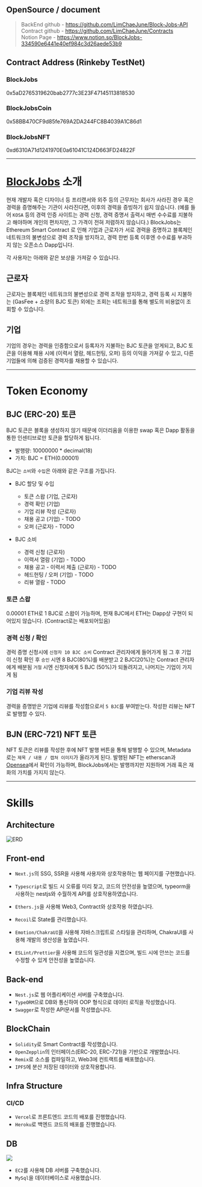 ## OpenSource / document

> BackEnd github - https://github.com/LimChaeJune/Block-Jobs-API  
> Contract github - https://github.com/LimChaeJune/Contracts  
> Notion Page - https://www.notion.so/BlockJobs-334590e6441e40ef984c3d26aede53b9

## Contract Address (Rinkeby TestNet)

### BlockJobs

0x5aD2765319620bab2777c3E23F47145113818530

### BlockJobsCoin

0x58BB470CF9d85fe769A2DA244FC8B4039A1C86d1

### BlockJobsNFT

0xd6310A71d1241970E0a61041C124D663FD24822F

---

# [BlockJobs](https://block-jobs.vercel.app/) 소개

현재 개발자 혹은 디자이너 등 프리랜서와 외주 등의 근무자는 회사가 사라진 경우 혹은 경력을 증명해주는 기관이 사라진다면, 이후의 경력을 증빙하기 쉽지 않습니다.
(예를 들어 `KOSA` 등의 경력 인증 사이트는 경력 신청, 경력 증명서 출력시 매번 수수료를 지불하고 해야하며 개인의 편차지만, 그 가격이 전혀 저렴하지 않습니다.)
BlockJobs는 Ethereum Smart Contract 로 인해 기업과 근로자가 서로 경력을 증명하고 블록체인 네트워크의 불변성으로 경력 조작을 방지하고, 경력 한번 등록 이후엔 수수료를 부과하지 않는 오픈소스 Dapp입니다.

각 사용자는 아래와 같은 보상을 가져갈 수 있습니다.

## 근로자

근로자는 블록체인 네트워크의 불변성으로 경력 조작을 방지하고, 경력 등록 시 지불하는 (GasFee + 소량의 BJC 토큰) 외에는 조회는 네트워크를 통해 별도의 비용없이 조회할 수 있습니다.

## 기업

기업의 경우는 경력을 인증함으로서 등록자가 지불하는 BJC 토큰을 얻게되고, BJC 토큰을 이용해 채용 시에 (이력서 열람, 헤드헌팅, 오퍼) 등의 이익을 가져갈 수 있고, 다른 기업들에 의해 검증된 경력자를 채용할 수 있습니다.

---

# Token Economy

## BJC (ERC-20) 토큰

BJC 토큰은 블록을 생성하지 않기 때문에 이더리움을 이용한 swap 혹은 Dapp 활동을 통한 인센티브로만 토큰을 할당하게 됩니다.

- 발행량: 10000000 \* decimal(18)
- 가치: BJC = ETH(0.00001)

BJC는 `소비`와 `수입`은 아래와 같은 구조를 가집니다.

- BJC 할당 및 수입

  - 토큰 스왑 (기업, 근로자)
  - 경력 확인 (기업)
  - 기업 리뷰 작성 (근로자)
  - 채용 공고 (기업) - TODO
  - 오퍼 (근로자) - TODO

- BJC 소비
  - 경력 신청 (근로자)
  - 이력서 열람 (기업) - TODO
  - 채용 공고 - 이력서 제출 (근로자) - TODO
  - 헤드헌팅 / 오퍼 (기업) - TODO
  - 리뷰 열람 - TODO

### 토큰 스왑

0.00001 ETH로 1 BJC로 스왑이 가능하며, 현재 BJC에서 ETH는 Dapp상 구현이 되어있지 않습니다. (Contract로는 배포되어있음)

### 경력 신청 / 확인

경럭 증명 신청시에 `신청자 10 BJC 소비` Contract 관리자에게 들어가게 됨 그 후 기업이 신청 확인 후 `승인` 시엔 8 BJC(80%)를 배분받고 2 BJC(20%)는 Contract 관리자에게 배분됨 `거절` 시엔 신청자에게 5 BJC (50%)가 되돌려지고, 나머지는 기업이 가지게 됨

### 기업 리뷰 작성

경력을 증명받은 기업에 리뷰를 작성함으로서 `5 BJC`를 부여받는다. 작성한 리뷰는 NFT로 발행할 수 있다.

## BJN (ERC-721) NFT 토큰

NFT 토큰은 리뷰를 작성한 후에 NFT 발행 버튼을 통해 발행할 수 있으며, Metadata로는 `제목 / 내용 / 캡쳐 이미지`가 올라가게 된다.
발행된 NFT는 etherscan과 [Opensea](https://testnets.opensea.io/collection/blockjobs)에서 확인이 가능하며, BlockJobs에서는 발행까지만 지원하며 거래 혹은 재화의 가치를 가지지 않는다.

---

# Skills

## Architecture

![ERD](images/architecture.png)

## Front-end

- `Next.js`의 SSG, SSR을 사용해 사용자와 상호작용하는 웹 페이지를 구현했습니다.

- `Typescript`로 빌드 시 오류를 미리 찾고, 코드의 안전성을 높였으며, typeorm을 사용하는 nestjs와 수월하게 API를 상호작용하였습니다.

- `Ethers.js`을 사용해 Web3, Contract와 상호작용 하였습니다.

- `Recoil`로 State를 관리했습니다.

- `Emotion/ChakraUI`을 사용해 자바스크립트로 스타일을 관리하며, ChakraUI를 사용해 개발의 생산성을 높였습니다.

- `ESLint/Prettier`을 사용해 코드의 일관성을 지켰으며, 빌드 시에 안쓰는 코드를 수정할 수 있게 안전성을 높였습니다.

## Back-end

- `Nest.js`로 웹 어플리케이션 서버를 구축했습니다.
- `TypeORM`으로 DB와 통신하여 OOP 형식으로 데이터 로직을 작성했습니다.
- `Swagger`로 작성한 API문서를 작성했습니다.

## BlockChain

- `Solidity`로 Smart Contract를 작성했습니다.
- `OpenZepplin`의 인터페이스(ERC-20, ERC-721)을 기반으로 개발했습니다.
- `Remix`로 소스를 컴파일하고, Web3에 컨트랙트를 배포했습니다.
- `IPFS`에 분산 저장된 데이터와 상호작용합니다.

## Infra Structure

### CI/CD

- `Vercel`로 프론트엔드 코드의 배포를 진행했습니다.
- `Heroku`로 백엔드 코드의 배포를 진행했습니다.

## DB

<img src="images/ERD.png">

- `EC2`를 사용해 DB 서버를 구축했습니다.
- `MySql`을 데이터베이스로 사용했습니다.
